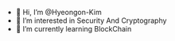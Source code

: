 - 👋 Hi, I’m @Hyeongon-Kim
- 👀 I’m interested in Security And Cryptography
- 🌱 I’m currently learning BlockChain

<!---
Hyeongon-Kim/Hyeongon-Kim is a ✨ special ✨ repository because its `README.md` (this file) appears on your GitHub profile.
You can click the Preview link to take a look at your changes.
--->
